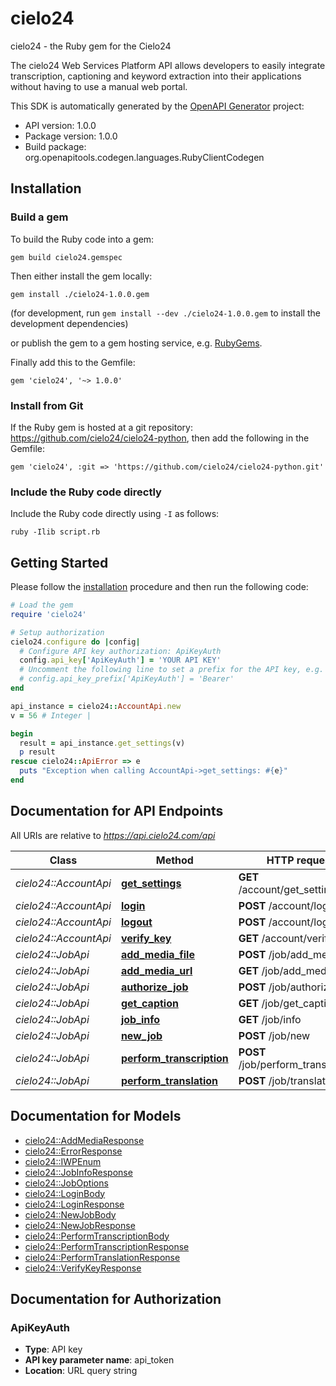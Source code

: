 # cielo24

cielo24 - the Ruby gem for the Cielo24

The cielo24 Web Services Platform API allows developers to easily integrate transcription, captioning and keyword extraction into their applications without having to use a manual web portal.

This SDK is automatically generated by the [OpenAPI Generator](https://openapi-generator.tech) project:

- API version: 1.0.0
- Package version: 1.0.0
- Build package: org.openapitools.codegen.languages.RubyClientCodegen

## Installation

### Build a gem

To build the Ruby code into a gem:

```shell
gem build cielo24.gemspec
```

Then either install the gem locally:

```shell
gem install ./cielo24-1.0.0.gem
```

(for development, run `gem install --dev ./cielo24-1.0.0.gem` to install the development dependencies)

or publish the gem to a gem hosting service, e.g. [RubyGems](https://rubygems.org/).

Finally add this to the Gemfile:

    gem 'cielo24', '~> 1.0.0'

### Install from Git

If the Ruby gem is hosted at a git repository: https://github.com/cielo24/cielo24-python, then add the following in the Gemfile:

    gem 'cielo24', :git => 'https://github.com/cielo24/cielo24-python.git'

### Include the Ruby code directly

Include the Ruby code directly using `-I` as follows:

```shell
ruby -Ilib script.rb
```

## Getting Started

Please follow the [installation](#installation) procedure and then run the following code:

```ruby
# Load the gem
require 'cielo24'

# Setup authorization
cielo24.configure do |config|
  # Configure API key authorization: ApiKeyAuth
  config.api_key['ApiKeyAuth'] = 'YOUR API KEY'
  # Uncomment the following line to set a prefix for the API key, e.g. 'Bearer' (defaults to nil)
  # config.api_key_prefix['ApiKeyAuth'] = 'Bearer'
end

api_instance = cielo24::AccountApi.new
v = 56 # Integer | 

begin
  result = api_instance.get_settings(v)
  p result
rescue cielo24::ApiError => e
  puts "Exception when calling AccountApi->get_settings: #{e}"
end

```

## Documentation for API Endpoints

All URIs are relative to *https://api.cielo24.com/api*

Class | Method | HTTP request | Description
------------ | ------------- | ------------- | -------------
*cielo24::AccountApi* | [**get_settings**](docs/AccountApi.md#get_settings) | **GET** /account/get_settings | 
*cielo24::AccountApi* | [**login**](docs/AccountApi.md#login) | **POST** /account/login | 
*cielo24::AccountApi* | [**logout**](docs/AccountApi.md#logout) | **POST** /account/logout | 
*cielo24::AccountApi* | [**verify_key**](docs/AccountApi.md#verify_key) | **GET** /account/verify_key | 
*cielo24::JobApi* | [**add_media_file**](docs/JobApi.md#add_media_file) | **POST** /job/add_media | 
*cielo24::JobApi* | [**add_media_url**](docs/JobApi.md#add_media_url) | **GET** /job/add_media | 
*cielo24::JobApi* | [**authorize_job**](docs/JobApi.md#authorize_job) | **POST** /job/authorize | 
*cielo24::JobApi* | [**get_caption**](docs/JobApi.md#get_caption) | **GET** /job/get_caption | 
*cielo24::JobApi* | [**job_info**](docs/JobApi.md#job_info) | **GET** /job/info | 
*cielo24::JobApi* | [**new_job**](docs/JobApi.md#new_job) | **POST** /job/new | 
*cielo24::JobApi* | [**perform_transcription**](docs/JobApi.md#perform_transcription) | **POST** /job/perform_transcription | 
*cielo24::JobApi* | [**perform_translation**](docs/JobApi.md#perform_translation) | **POST** /job/translate | 


## Documentation for Models

 - [cielo24::AddMediaResponse](docs/AddMediaResponse.md)
 - [cielo24::ErrorResponse](docs/ErrorResponse.md)
 - [cielo24::IWPEnum](docs/IWPEnum.md)
 - [cielo24::JobInfoResponse](docs/JobInfoResponse.md)
 - [cielo24::JobOptions](docs/JobOptions.md)
 - [cielo24::LoginBody](docs/LoginBody.md)
 - [cielo24::LoginResponse](docs/LoginResponse.md)
 - [cielo24::NewJobBody](docs/NewJobBody.md)
 - [cielo24::NewJobResponse](docs/NewJobResponse.md)
 - [cielo24::PerformTranscriptionBody](docs/PerformTranscriptionBody.md)
 - [cielo24::PerformTranscriptionResponse](docs/PerformTranscriptionResponse.md)
 - [cielo24::PerformTranslationResponse](docs/PerformTranslationResponse.md)
 - [cielo24::VerifyKeyResponse](docs/VerifyKeyResponse.md)


## Documentation for Authorization


### ApiKeyAuth


- **Type**: API key
- **API key parameter name**: api_token
- **Location**: URL query string

